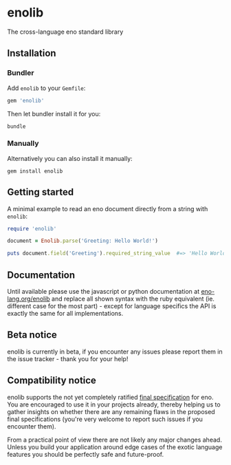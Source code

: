 # enolib

The cross-language eno standard library

## Installation

### Bundler

Add `enolib` to your `Gemfile`:

```ruby
gem 'enolib'
```
Then let bundler install it for you:

```
bundle
```

### Manually

Alternatively you can also install it manually:

```
gem install enolib
```

## Getting started

A minimal example to read an eno document directly from a string with `enolib`:

```ruby
require 'enolib'

document = Enolib.parse('Greeting: Hello World!')

puts document.field('Greeting').required_string_value  #=> 'Hello World!'
```

## Documentation

Until available please use the javascript or python documentation at [eno-lang.org/enolib](https://eno-lang.org/enolib/) and replace all shown syntax with the ruby equivalent (ie. different case for the most part) - except for language specifics the API is exactly the same for all implementations.

## Beta notice

enolib is currently in beta, if you encounter any issues please report them in the issue tracker - thank you for your help!

## Compatibility notice

enolib supports the not yet completely ratified [final specification](https://github.com/eno-lang/eno/tree/master/rfcs-final-spec) for eno. You are encouraged to use it in your projects already, thereby helping us to gather insights on whether there are any remaining flaws in the proposed final specifications (you're very welcome to report such issues if you encounter them).

From a practical point of view there are not likely any major changes ahead.  Unless you build your application around edge cases of the exotic language features you should be perfectly safe and future-proof.

